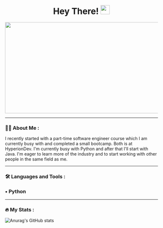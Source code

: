 <h1 align="center">
  Hey There!
  <img src="https://media.giphy.com/media/hvRJCLFzcasrR4ia7z/giphy.gif" width="30px"/>
</h1>
<div align="center">
  <img src="https://media.giphy.com/media/dWesBcTLavkZuG35MI/giphy.gif" width="600" height="300"/>
</div>

---

### :woman_technologist: About Me :
I recently started with a part-time software engineer course which I am currently busy with and completed a small bootcamp. Both is at HyperionDev. I'm currently busy with Python and after that I'll start with Java. I'm eager to learn more of the industry and to start working with other people in the same field as me.

---

### :hammer_and_wrench: Languages and Tools :
<div>
<h3>&#x2022; Python</h3>
</div>

---

### :fire: My Stats :

![Anurag's GitHub stats](https://github-readme-stats.vercel.app/api?username=krugerjoshua&theme=cobalt&show_icons=true)
